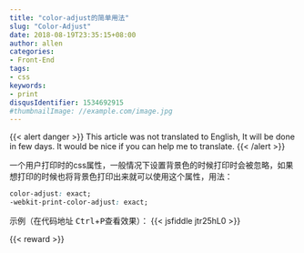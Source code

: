 ```yaml
---
title: "color-adjust的简单用法"
slug: "Color-Adjust"
date: 2018-08-19T23:35:15+08:00
author: allen
categories:
- Front-End
tags:
- css
keywords:
- print
disqusIdentifier: 1534692915
#thumbnailImage: //example.com/image.jpg
---
```


{{< alert danger >}}
  This article was not translated to English, It will be done in few days. It would be nice if you can help me to translate.
{{< /alert >}}

一个用户打印时的css属性，一般情况下设置背景色的时候打印时会被忽略，如果想打印的时候也将背景色打印出来就可以使用这个属性，用法：

<!--more-->
```css
color-adjust: exact;
-webkit-print-color-adjust: exact;
```

示例（在代码地址 <kbd>Ctrl</kbd>+<kbd>P</kbd>查看效果）：
{{< jsfiddle jtr25hL0 >}}

{{< reward >}}
